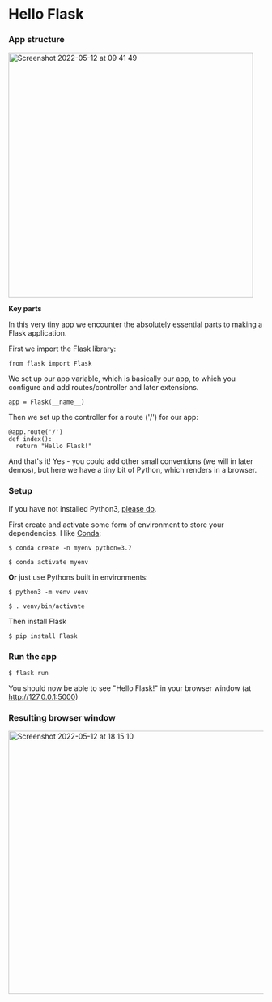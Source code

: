 # Hello Flask

### App structure

<img width="483" alt="Screenshot 2022-05-12 at 09 41 49" src="https://user-images.githubusercontent.com/20923607/168029847-bdb95508-6c63-4344-83da-9bb52140a601.png">

**Key parts**

In this very tiny app we encounter the absolutely essential parts to making a Flask application.

First we import the Flask library:

`from flask import Flask`

We set up our app variable, which is basically our app, to which you configure and add routes/controller and later extensions.

`app = Flask(__name__)`

Then we set up the controller for a route ('/') for our app:

```
@app.route('/')
def index():
  return "Hello Flask!"
```

And that's it! Yes - you could add other small conventions (we will in later demos), but here we have a tiny bit of Python, which renders in a browser.

### Setup

If you have not installed Python3, [please do](https://www.python.org/downloads/).

First create and activate some form of environment to store your dependencies. I like [Conda](https://docs.conda.io/projects/conda/en/latest/user-guide/install/index.html):

```
$ conda create -n myenv python=3.7

$ conda activate myenv
```

**Or** just use Pythons built in environments:

```
$ python3 -m venv venv

$ . venv/bin/activate
```

Then install Flask

`$ pip install Flask`

### Run the app

`$ flask run`

You should now be able to see "Hello Flask!" in your browser window (at http://127.0.0.1:5000) 

### Resulting browser window

<img width="519" alt="Screenshot 2022-05-12 at 18 15 10" src="https://user-images.githubusercontent.com/20923607/168131747-873c1eb0-54de-4d88-8317-2c43e651acfd.png">
